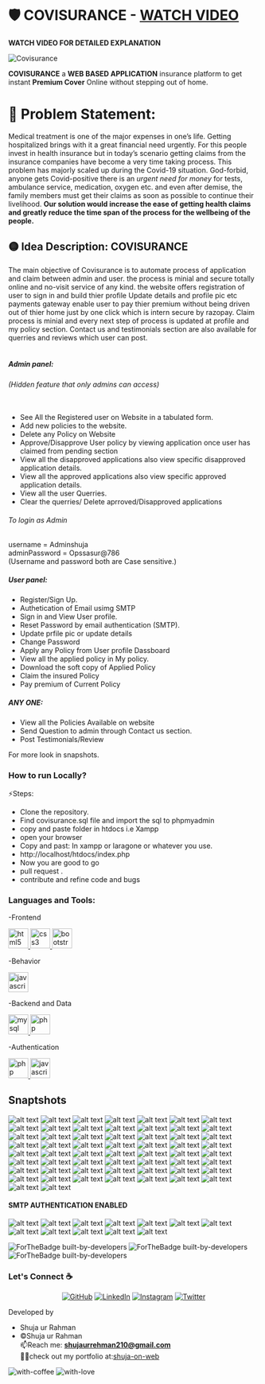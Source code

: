 

# 🛡 COVISURANCE - [WATCH VIDEO](https://youtu.be/XKXHp2Q8Lw4)
**WATCH VIDEO FOR DETAILED EXPLANATION**


![Covisurance](https://socialify.git.ci/shujaurrahman/Covisurance/image?font=Raleway&forks=1&issues=1&language=1&name=1&owner=1&pattern=Circuit%20Board&pulls=1&stargazers=1&theme=Light)

**COVISURANCE** a **WEB BASED APPLICATION** insurance platform to get instant **Premium Cover** Online without stepping out of home.

# 🔴 Problem Statement:
Medical treatment is one of the major expenses in one’s life. Getting hospitalized brings with it a great financial need urgently.
For this people invest in health insurance but in today’s scenario getting claims from the insurance companies have become a very time taking process. 
This problem has majorly scaled up during the Covid-19 situation. God-forbid, anyone gets Covid-positive there is an *urgent need for money* for tests, 
ambulance service, medication, oxygen etc. and even after demise, the family members must get their claims as soon as possible to continue their livelihood. 
**Our solution would increase the ease of getting health claims and greatly reduce the time span of the process for the wellbeing of the people.**


## 🟡 Idea Description: COVISURANCE
The main objective of Covisurance is to automate process of application and claim between admin and user. the process is minial and secure totally online
and no-visit service of any kind. the website offers registration of user to sign in and build thier profile Update details and profile pic etc
payments gateway enable user to pay thier premium without being driven out of thier home just by one click which is intern secure by razopay.
Claim process is minial and every next step of process is updated at profile and my policy section. 
Contact us and testimonials section are also available for querries and reviews which user can post.
<br /><br />

##### Admin panel:
###### (Hidden feature that only admins can access)<br /><br />
- See All the Registered user on Website in a tabulated form.
- Add new policies to the website.
- Delete any Policy on Website
- Approve/Disapprove User policy by viewing application once user has claimed from pending section
- View all the disapproved applications also view specific disapproved application details.
- View all the approved applications also view specific approved application details.
- View all the user Querries.
- Clear the querries/ Delete aprroved/Disapproved applications 

###### To login as Admin 
username = Adminshuja<br />
adminPassword = Opssasur@786<br />
(Username and password both are Case sensitive.)<br />

##### User panel:
- Register/Sign Up.
- Authetication of Email usimg SMTP 
- Sign in and View User profile.
- Reset Password by email authentication (SMTP).
- Update prfile pic or update details
- Change Password
- Apply any Policy from User profile Dassboard
- View all the applied policy in My policy.
- Download the soft copy of Applied Policy
- Claim the insured Policy 
- Pay premium of Current Policy

##### ANY ONE:
- View all the Policies Available on website
- Send Question to admin through Contact us section.
- Post Testimonials/Review


For more look in snapshots.<br />


### How to run Locally?
⚡Steps:
- Clone the repository.
- Find covisurance.sql file and import the sql to phpmyadmin
- copy and paste folder in htdocs i.e Xampp 
- open your browser
- Copy and past: In xampp or laragone or whatever you use.
- http://localhost/htdocs/index.php
- Now you are good to go 
- pull request .
- contribute and refine code and bugs

### Languages and Tools:
<p align="left"> 
-Frontend

<a href="https://www.w3.org/html/" target="_blank" rel="noreferrer"> <img src="https://raw.githubusercontent.com/devicons/devicon/master/icons/html5/html5-original-wordmark.svg" alt="html5" width="40" height="40"/> </a> <a href="https://www.w3schools.com/css/" target="_blank" rel="noreferrer"> <img src="https://raw.githubusercontent.com/devicons/devicon/master/icons/css3/css3-original-wordmark.svg" alt="css3" width="40" height="40"/> </a> <a href="https://getbootstrap.com" target="_blank" rel="noreferrer"> <img src="https://raw.githubusercontent.com/devicons/devicon/master/icons/bootstrap/bootstrap-plain-wordmark.svg" alt="bootstrap" width="40" height="40"/> </a> 


-Behavior
  
<a href="https://developer.mozilla.org/en-US/docs/Web/JavaScript" target="_blank" rel="noreferrer"> <img src="https://raw.githubusercontent.com/devicons/devicon/master/icons/javascript/javascript-original.svg" alt="javascript" width="40" height="40"/> </a>


-Backend and Data 
  
 <a href="https://www.mysql.com/" target="_blank" rel="noreferrer"> <img src="https://raw.githubusercontent.com/devicons/devicon/master/icons/mysql/mysql-original-wordmark.svg" alt="mysql" width="40" height="40"/> </a> <a href="https://www.php.net" target="_blank" rel="noreferrer"> <img src="https://raw.githubusercontent.com/devicons/devicon/master/icons/php/php-original.svg" alt="php" width="40" height="40"/> </a> </p>

-Authentication

 <a href="https://www.php.net" target="_blank" rel="noreferrer"> <img src="https://raw.githubusercontent.com/devicons/devicon/master/icons/php/php-original.svg" alt="php" width="40" height="40"/> </a> <a href="https://developer.mozilla.org/en-US/docs/Web/JavaScript" target="_blank" rel="noreferrer"> <img src="https://raw.githubusercontent.com/devicons/devicon/master/icons/javascript/javascript-original.svg" alt="javascript" width="40" height="40"/> </a> 


## Snaptshots
![alt text](./snaps/Screenshot%20(204).png)
![alt text](./snaps/Screenshot%20(205).png)
![alt text](./snaps/Screenshot%20(206).png)
![alt text](./snaps/Screenshot%20(207).png)
![alt text](./snaps/Screenshot%20(208).png)
![alt text](./snaps/Screenshot%20(209).png)
![alt text](./snaps/Screenshot%20(210).png)
![alt text](./snaps/Screenshot%20(211).png)
![alt text](./snaps/Screenshot%20(212).png)
![alt text](./snaps/Screenshot%20(213).png)
![alt text](./snaps/Screenshot%20(214).png)
![alt text](./snaps/Screenshot%20(215).png)
![alt text](./snaps/Screenshot%20(216).png)
![alt text](./snaps/Screenshot%20(217).png)
![alt text](./snaps/Screenshot%20(218).png)
![alt text](./snaps/Screenshot%20(219).png)
![alt text](./snaps/Screenshot%20(220).png)
![alt text](./snaps/Screenshot%20(221).png)
![alt text](./snaps/Screenshot%20(222).png)
![alt text](./snaps/Screenshot%20(223).png)
![alt text](./snaps/Screenshot%20(224).png)
![alt text](./snaps/Screenshot%20(225).png)
![alt text](./snaps/Screenshot%20(226).png)
![alt text](./snaps/Screenshot%20(227).png)
![alt text](./snaps/Screenshot%20(228).png)
![alt text](./snaps/Screenshot%20(229).png)
![alt text](./snaps/Screenshot%20(230).png)
![alt text](./snaps/Screenshot%20(231).png)
![alt text](./snaps/Screenshot%20(232).png)
![alt text](./snaps/Screenshot%20(233).png)
![alt text](./snaps/Screenshot%20(234).png)
![alt text](./snaps/Screenshot%20(235).png)
![alt text](./snaps/Screenshot%20(236).png)
![alt text](./snaps/Screenshot%20(237).png)
![alt text](./snaps/Screenshot%20(238).png)
![alt text](./snaps/Screenshot%20(239).png)
![alt text](./snaps/Screenshot%20(240).png)
![alt text](./snaps/Screenshot%20(241).png)
![alt text](./snaps/Screenshot%20(242).png)
![alt text](./snaps/Screenshot%20(243).png)
![alt text](./snaps/Screenshot%20(244).png)
![alt text](./snaps/Screenshot%20(245).png)
![alt text](./snaps/Screenshot%20(246).png)
![alt text](./snaps/Screenshot%20(247).png)
![alt text](./snaps/Screenshot%20(248).png)
![alt text](./snaps/Screenshot%20(249).png)
![alt text](./snaps/Screenshot%20(250).png)
![alt text](./snaps/Screenshot%20(251).png)
![alt text](./snaps/Screenshot%20(252).png)
![alt text](./snaps/Screenshot%20(253).png)
![alt text](./snaps/Screenshot%20(254).png)
![alt text](./snaps/Screenshot%20(255).png)
![alt text](./snaps/Screenshot%20(256).png)
![alt text](./snaps/Screenshot%20(257).png)
![alt text](./snaps/Screenshot%20(258).png)
![alt text](./snaps/Screenshot%20(259).png)
![alt text](./snaps/Screenshot%20(260).png)
![alt text](./snaps/Screenshot%20(261).png)
<br/>


#### SMTP AUTHENTICATION ENABLED 
![alt text](./snaps/Screenshot%20(275).png)
![alt text](./snaps/Screenshot%20(276).png)
![alt text](./snaps/Screenshot%20(277).png)
![alt text](./snaps/Screenshot%20(278).png)
![alt text](./snaps/Screenshot%20(279).png)
![alt text](./snaps/Screenshot%20(280).png)
![alt text](./snaps/Screenshot%20(281).png)
![alt text](./snaps/Screenshot%20(282).png)
![alt text](./snaps/Screenshot%20(283).png)
![alt text](./snaps/Screenshot%20(284).png)
![alt text](./snaps/Screenshot%20(285).png)
![alt text](./snaps/Screenshot%20(286).png)


![ForTheBadge built-by-developers](https://forthebadge.com/images/badges/built-by-developers.svg)
![ForTheBadge built-by-developers](https://forthebadge.com/images/badges/for-you.svg)
![ForTheBadge built-by-developers](https://forthebadge.com/images/badges/powered-by-responsibility.svg)

### Let's Connect :coffee:
<p align="center">
	<a href="https://github.com/shujaurrahman"><img src="https://img.icons8.com/bubbles/50/000000/github.png" alt="GitHub"/></a>
	<a href="https://www.linkedin.com/in/shuja-u-934230110/"><img src="https://img.icons8.com/bubbles/50/000000/linkedin.png" alt="LinkedIn"/></a>
	<a href="https://www.instagram.com/shujaurrahman_/"><img src="https://img.icons8.com/bubbles/50/000000/instagram.png" alt="Instagram"/></a>
	<a href="https://twitter.com/s_rhmaan"><img src="https://img.icons8.com/bubbles/50/000000/twitter.png" alt="Twitter"/></a>
  </p>

Developed by<br />
- Shuja ur Rahman <br />
- ©Shuja ur Rahman <br/>
 📫Reach me: **shujaurrehman210@gmail.com**<br />
 👨‍💻check out my portfolio at:[shuja-on-web](https://shujaurrahman.github.io/shuja-on-web/)<br />



![with-coffee](https://img.shields.io/badge/made%20with-%E2%98%95%EF%B8%8F%20coffee-yellow.svg)
![with-love](https://img.shields.io/badge/made%20with-%F0%9F%92%8C-red.svg)

